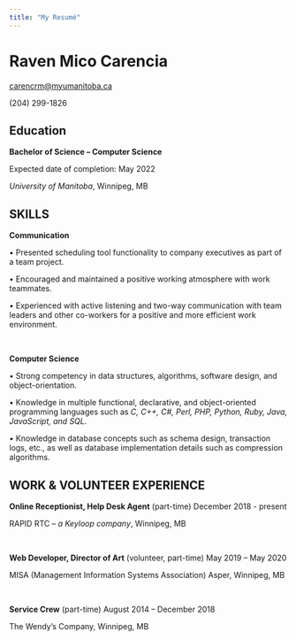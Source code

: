 ```yaml
---
title: "My Resumé"
---
```


Raven Mico Carencia 
=====
carencrm@myumanitoba.ca

(204) 299-1826


## Education

__Bachelor of Science – Computer Science__ 

Expected date of completion: May 2022

*University of Manitoba*, Winnipeg, MB

## SKILLS
__Communication__

•	Presented scheduling tool functionality to company executives as part of a team project.

•	Encouraged and maintained a positive working atmosphere with work teammates.

•	Experienced with active listening and two-way communication with team leaders and other co-workers for a positive and more efficient work environment.

&nbsp;

__Computer Science__

•	Strong competency in data structures, algorithms, software design, and object-orientation.

•	Knowledge in multiple functional, declarative, and object-oriented programming languages such as _C, C++, C#, Perl, PHP, Python, Ruby, Java, JavaScript, and SQL_.

•	Knowledge in database concepts such as schema design, transaction logs, etc., as well as database implementation details such as compression algorithms.




## WORK & VOLUNTEER EXPERIENCE

__Online Receptionist, Help Desk Agent__ (part-time)         December 2018 - present    

RAPID RTC – _a Keyloop company_, Winnipeg, MB

&nbsp;


__Web Developer, Director of Art__ (volunteer, part-time)	       May 2019 – May 2020		

MISA (Management Information Systems Association) Asper, Winnipeg, MB	

&nbsp;

__Service Crew__ (part-time)          August 2014 – December 2018	

The Wendy’s Company, Winnipeg, MB

